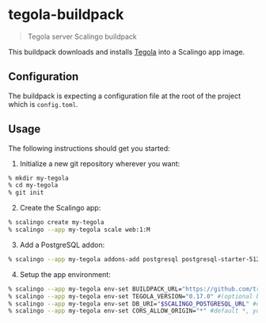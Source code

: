# tegola-buildpack

> Tegola server Scalingo buildpack

This buildpack downloads and installs [Tegola](https://tegola.io) into a Scalingo app image.

## Configuration

The buildpack is expecting a configuration file at the root of the project
which is `config.toml`.

## Usage

The following instructions should get you started:

1. Initialize a new git repository wherever you want:

```bash
% mkdir my-tegola
% cd my-tegola
% git init
```

2. Create the Scalingo app:

```bash
% scalingo create my-tegola
% scalingo --app my-tegola scale web:1:M
```

3. Add a PostgreSQL addon:

```bash
% scalingo --app my-tegola addons-add postgresql postgresql-starter-512
```

4. Setup the app environment:

```bash
% scalingo --app my-tegola env-set BUILDPACK_URL="https://github.com/tristanrobert/tegola-buildpack#main"
% scalingo --app my-tegola env-set TEGOLA_VERSION="0.17.0" #(optional because default is 0.17.0)
% scalingo --app my-tegola env-set DB_URI="$SCALINGO_POSTGRESQL_URL" #db uri to postgresql addon connection
% scalingo --app my-tegola env-set CORS_ALLOW_ORIGIN="*" #default *, you can restrict origins to your custom domain
```
